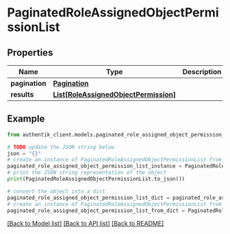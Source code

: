 # PaginatedRoleAssignedObjectPermissionList


## Properties

Name | Type | Description | Notes
------------ | ------------- | ------------- | -------------
**pagination** | [**Pagination**](Pagination.md) |  | 
**results** | [**List[RoleAssignedObjectPermission]**](RoleAssignedObjectPermission.md) |  | 

## Example

```python
from authentik_client.models.paginated_role_assigned_object_permission_list import PaginatedRoleAssignedObjectPermissionList

# TODO update the JSON string below
json = "{}"
# create an instance of PaginatedRoleAssignedObjectPermissionList from a JSON string
paginated_role_assigned_object_permission_list_instance = PaginatedRoleAssignedObjectPermissionList.from_json(json)
# print the JSON string representation of the object
print(PaginatedRoleAssignedObjectPermissionList.to_json())

# convert the object into a dict
paginated_role_assigned_object_permission_list_dict = paginated_role_assigned_object_permission_list_instance.to_dict()
# create an instance of PaginatedRoleAssignedObjectPermissionList from a dict
paginated_role_assigned_object_permission_list_from_dict = PaginatedRoleAssignedObjectPermissionList.from_dict(paginated_role_assigned_object_permission_list_dict)
```
[[Back to Model list]](../README.md#documentation-for-models) [[Back to API list]](../README.md#documentation-for-api-endpoints) [[Back to README]](../README.md)


